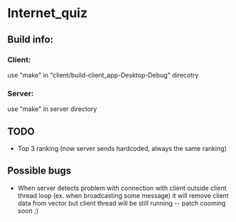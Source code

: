 # Internet_quiz

## Build info:

### Client:
  use "make" in "client/build-client_app-Desktop-Debug" direcotry
  
### Server:
  use "make" in server directory
  
## TODO
- Top 3 ranking (now server sends hardcoded, always the same ranking)
  
## Possible bugs
  
- When server detects problem with connection with client outside client thread loop (ex. when broadcasting some message) it will remove client data from vector but client thread will be still running -- patch cooming soon ;)
